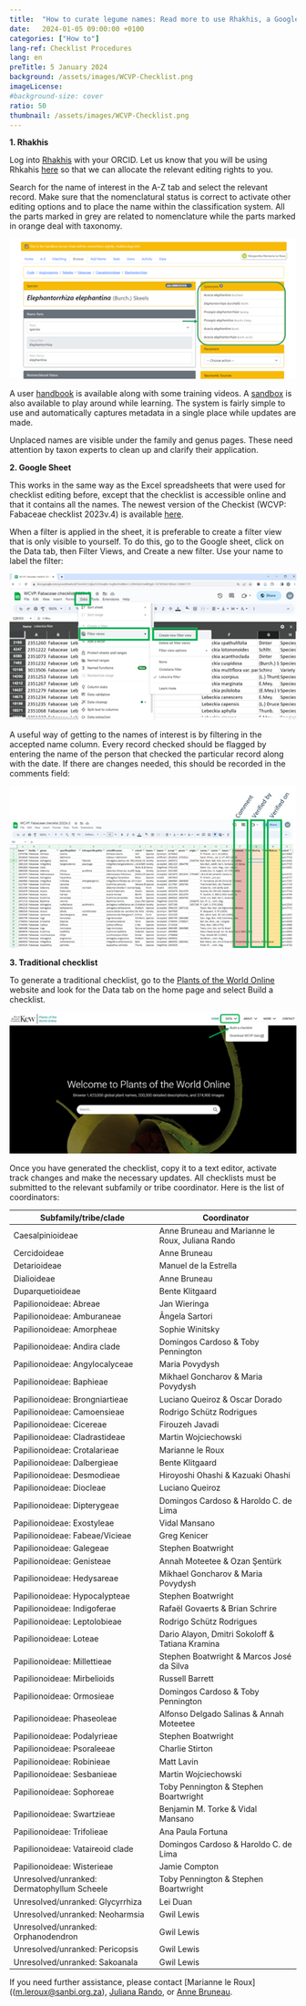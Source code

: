 ```yaml
---
title:  "How to curate legume names: Read more to use Rhakhis, a Google Speadsheet or the Traditional Checklist"
date:   2024-01-05 09:00:00 +0100
categories: ["How to"]
lang-ref: Checklist Procedures
lang: en
preTitle: 5 January 2024
background: /assets/images/WCVP-Checklist.png
imageLicense:
#background-size: cover
ratio: 50
thumbnail: /assets/images/WCVP-Checklist.png
---
```

**1.     Rhakhis**

Log into [Rhakhis](https://list.worldfloraonline.org/rhakhis/ui/) with your ORCID. Let us know that you will be using Rhkahis [here](https://docs.google.com/forms/d/1rWAcg8hJ6XIFqoJ6zT5TE4T0XjsYuUvfhUQcoL9rMUI/edit) so that we can allocate the relevant editing rights to you.

Search for the name of interest in the A-Z tab and select the relevant record. Make sure that the nomenclatural status is correct to activate other editing options and to place the name within the classification system. All the parts marked in grey are related to nomenclature while the parts marked in orange deal with taxonomy.

![](/assets/images/Rhakhis1.png) 

A user [handbook](https://plant-list-docs.rbge.info/rhakhis/) is available along with some training videos. A [sandbox](https://rhakhis.rbge.info/rhakhis/ui/) is also available to play around while learning. The system is fairly simple to use and automatically captures metadata in a single place while updates are made.

Unplaced names are visible under the family and genus pages. These need attention by taxon experts to clean up and clarify their application.

**2.     Google Sheet**

This works in the same way as the Excel spreadsheets that were used for checklist editing before, except that the checklist is accessible online and that it contains all the names. The newest version of the Checkist (WCVP: Fabaceae checklist 2023v.4) is available [here](https://docs.google.com/spreadsheets/d/1bnmb2CcQjky35rSDwqNn-6vgNo2mdWw3-LL4YehLbvY/edit#gid=277323699).

When a filter is applied in the sheet, it is preferable to create a filter view that is only visible to yourself. To do this, go to the Google sheet, click on the Data tab, then Filter Views, and Create a new filter. Use your name to label the filter:

![](/assets/images/GoogleSheet2.png)

A useful way of getting to the names of interest is by filtering in the accepted name column. 
Every record checked should be flagged by entering the name of the person that checked the particular record along with the date. If there are changes needed, this should be recorded in the comments field:

![](/assets/images/GoogleSheet3.png)

**3.     Traditional checklist**

To generate a traditional checklist, go to the [Plants of the World Online](https://powo.science.kew.org/) website and look for the Data tab on the home page and select Build a checklist.

![](/assets/images/TraditionalChecklist4.png)

Once you have generated the checklist, copy it to a text editor, activate track changes and make the necessary updates. All checklists must be submitted to the relevant subfamily or tribe coordinator. Here is the list of coordinators: 


Subfamily/tribe/clade	|Coordinator
----------------------|-------------------------
Caesalpinioideae |Anne Bruneau and Marianne le Roux, Juliana Rando
Cercidoideae	|Anne Bruneau
Detarioideae	|Manuel de la Estrella
Dialioideae	|Anne Bruneau
Duparquetioideae	|Bente Klitgaard
Papilionoideae: Abreae	|Jan Wieringa
Papilionoideae: Amburaneae	|Ângela Sartori
Papilionoideae: Amorpheae	|Sophie Winitsky
Papilionoideae: Andira clade	|Domingos Cardoso & Toby Pennington
Papilionoideae: Angylocalyceae	|Maria Povydysh
Papilionoideae: Baphieae	|Mikhael Goncharov & Maria Povydysh
Papilionoideae: Brongniartieae	|Luciano Queiroz & Oscar Dorado
Papilionoideae: Camoensieae	|Rodrigo Schütz Rodrigues
Papilionoideae: Cicereae	|Firouzeh Javadi
Papilionoideae: Cladrastideae	|Martin Wojciechowski
Papilionoideae: Crotalarieae	|Marianne le Roux
Papilionoideae: Dalbergieae	|Bente Klitgaard
Papilionoideae: Desmodieae	|Hiroyoshi Ohashi & Kazuaki Ohashi
Papilionoideae: Diocleae	|Luciano Queiroz
Papilionoideae: Dipterygeae	|Domingos Cardoso & Haroldo C. de Lima
Papilionoideae: Exostyleae	|Vidal Mansano
Papilionoideae: Fabeae/Vicieae	|Greg Kenicer
Papilionoideae: Galegeae	|Stephen Boatwright
Papilionoideae: Genisteae	|Annah Moteetee & Ozan Şentürk
Papilionoideae: Hedysareae	|Mikhael Goncharov & Maria Povydysh
Papilionoideae: Hypocalypteae	|Stephen Boatwright
Papilionoideae: Indigoferae	|Rafaël Govaerts & Brian Schrire
Papilionoideae: Leptolobieae	|Rodrigo Schütz Rodrigues
Papilionoideae: Loteae	|Dario Alayon, Dmitri Sokoloff & Tatiana Kramina
Papilionoideae: Millettieae	|Stephen Boatwright & Marcos José da Silva
Papilionoideae: Mirbelioids	|Russell Barrett
Papilionoideae: Ormosieae	|Domingos Cardoso & Toby Pennington
Papilionoideae: Phaseoleae	|Alfonso Delgado Salinas & Annah Moteetee
Papilionoideae: Podalyrieae	|Stephen Boatwright
Papilionoideae: Psoraleeae	|Charlie Stirton
Papilionoideae: Robinieae	|Matt Lavin
Papilionoideae: Sesbanieae	|Martin Wojciechowski
Papilionoideae: Sophoreae	|Toby Pennington & Stephen Boartwright
Papilionoideae: Swartzieae	|Benjamin M. Torke & Vidal Mansano
Papilionoideae: Trifolieae	|Ana Paula Fortuna
Papilionoideae: Vataireoid clade	|Domingos Cardoso & Haroldo C. de Lima
Papilionoideae: Wisterieae	|Jamie Compton
Unresolved/unranked: Dermatophyllum Scheele	|Toby Pennington & Stephen Boartwright
Unresolved/unranked: Glycyrrhiza	|Lei Duan
Unresolved/unranked: Neoharmsia	|Gwil Lewis
Unresolved/unranked: Orphanodendron	|Gwil Lewis
Unresolved/unranked: Pericopsis 	|Gwil Lewis
Unresolved/unranked: Sakoanala	|Gwil Lewis


If you need further assistance, please contact [Marianne le Roux]((m.leroux@sanbi.org.za), [Juliana Rando](jgrando@alumni.usp.br), or [Anne Bruneau](anne.bruneau@umontreal.ca).



